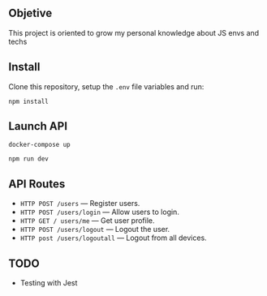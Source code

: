 ## Objetive
This project is oriented to grow my personal knowledge about JS envs and techs

## Install
Clone this repository, setup the `.env` file variables and run:

```npm install```


## Launch API
```docker-compose up```

```npm run dev```


## API Routes
* ```HTTP POST /users``` — Register users.
* ```HTTP POST /users/login``` — Allow users to login.
* ```HTTP GET / users/me``` — Get user profile.
* ```HTTP POST /users/logout``` — Logout the user.
* ```HTTP post /users/logoutall``` — Logout from all devices.

## TODO
* Testing with Jest